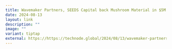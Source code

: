 ```yaml
---
title: Wavemaker Partners, SEEDS Capital back Mushroom Material in $5M seed funding
date: 2024-08-13
layout: link
description: ""
image: ""
variant: tiptap
external: https://https://technode.global/2024/08/13/wavemaker-partners-seeds-capital-back-mushroom-material-in-5m-seed-funding/
---
```

